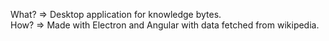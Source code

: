 
What? => Desktop application for knowledge bytes.  
How? => Made with Electron and Angular with data fetched from wikipedia.

